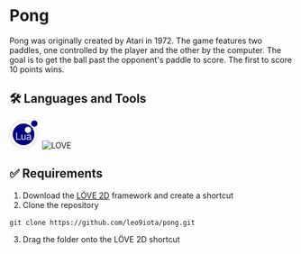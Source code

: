 # Pong

Pong was originally created by Atari in 1972. The game features two paddles, one controlled by the player and the other by the computer. The goal is to get the ball past the opponent's paddle to score. The first to score 10 points wins.

## 🛠️ Languages and Tools
<div>
    <img src="https://github.com/devicons/devicon/blob/master/icons/lua/lua-original-wordmark.svg" title="Lua" alt="Lua" width="50" height="50"/>&nbsp;
    <img src="https://love2d.org/favicon.ico" title="LOVE" alt="LOVE" width="50" height="50"/>&nbsp;
<div>

## ✅ Requirements

1. Download the [LÖVE 2D](https://love2d.org/) framework and create a shortcut
2. Clone the repository

```shell
git clone https://github.com/leo9iota/pong.git
```

3. Drag the folder onto the LÖVE 2D shortcut